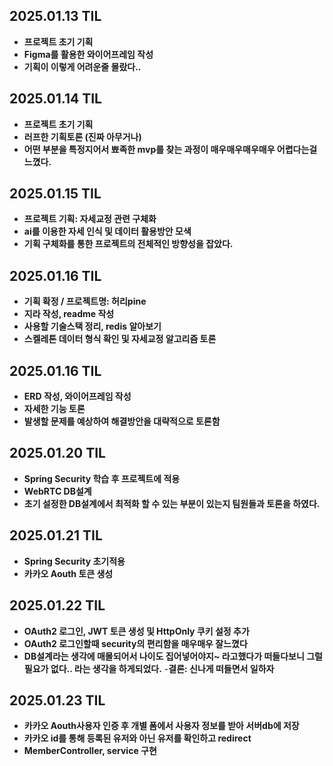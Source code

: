 
## 2025.01.13 TIL
- **프로젝트 초기 기획**
- **Figma를 활용한 와이어프레임 작성**
- **기획이 이렇게 어려운줄 몰랐다..**

## 2025.01.14 TIL
- **프로젝트 초기 기획**
- **러프한 기획토론 (진짜 아무거나)**
- **어떤 부분을 특정지어서 뾰족한 mvp를 찾는 과정이 매우매우매우매우 어렵다는걸 느꼈다.**

## 2025.01.15 TIL
- **프로젝트 기획: 자세교정 관련 구체화**
- **ai를 이용한 자세 인식 및 데이터 활용방안 모색**
- **기획 구체화를 통한 프로젝트의 전체적인 방향성을 잡았다.**

## 2025.01.16 TIL
- **기획 확정 / 프로젝트명: 허리pine**
- **지라 작성, readme 작성**
- **사용할 기술스택 정리, redis 알아보기**
- **스켈레톤 데이터 형식 확인 및 자세교정 알고리즘 토론**

## 2025.01.16 TIL
- **ERD 작성, 와이어프레임 작성**
- **자세한 기능 토론**
- **발생할 문제를 예상하여 해결방안을 대략적으로 토론함**

## 2025.01.20 TIL
- **Spring Security 학습 후 프로젝트에 적용**
- **WebRTC DB설계**
- **초기 설정한 DB설계에서 최적화 할 수 있는 부분이 있는지 팀원들과 토론을 하였다.**

## 2025.01.21 TIL
- **Spring Security 초기적용**
- **카카오 Aouth 토큰 생성**

## 2025.01.22 TIL
- **OAuth2 로그인, JWT 토큰 생성 및 HttpOnly 쿠키 설정 추가**
- **OAuth2 로그인할때 security의 편리함을 매우매우 잘느꼈다**
- **DB설계라는 생각에 매몰되어서 나이도 집어넣어야지~ 라고했다가 떠들다보니 그럴필요가 없다.. 라는 생각을 하게되었다.**
-**결론: 신나게 떠들면서 일하자**

## 2025.01.23 TIL
- **카카오 Aouth사용자 인증 후 개별 폼에서 사용자 정보를 받아 서버db에 저장**
- **카카오 id를 통해 등록된 유저와 아닌 유저를 확인하고 redirect**
- **MemberController, service 구현**

